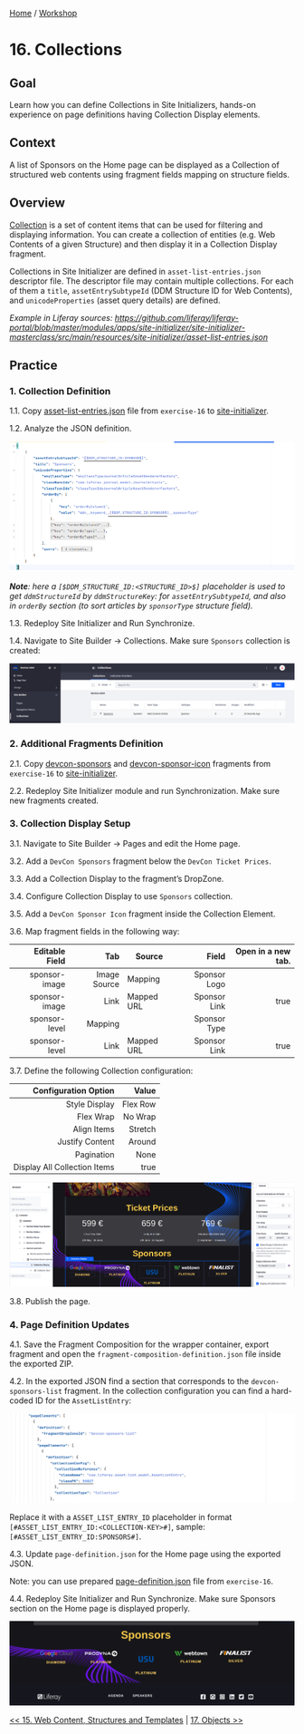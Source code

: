[Home](../../../README.md) / [Workshop](../README.md) 

# 16. Collections

## Goal 

Learn how you can define Collections in Site Initializers, hands-on experience on page definitions having Collection Display elements.

## Context

A list of Sponsors on the Home page can be displayed as a Collection of structured web contents using fragment fields mapping on structure fields.

## Overview

[Collection](https://learn.liferay.com/w/dxp/site-building/displaying-content/collections-and-collection-pages) is a set of content items that can be used for filtering and displaying information. 
You can create a collection of entities (e.g. Web Contents of a given Structure) and then display it in a Collection Display fragment.

Collections in Site Initializer are defined in `asset-list-entries.json` descriptor file. 
The descriptor file may contain multiple collections. 
For each of them a `title`, `assetEntrySubtypeId` (DDM Structure ID for Web Contents), and `unicodeProperties` (asset query details) are defined.

_Example in Liferay sources: https://github.com/liferay/liferay-portal/blob/master/modules/apps/site-initializer/site-initializer-masterclass/src/main/resources/site-initializer/asset-list-entries.json_

## Practice

### 1. Collection Definition

1.1. Copy [asset-list-entries.json](../../../exercises/exercise-16/asset-list-entries.json) file from `exercise-16` to [site-initializer](../../../modules/devcon-site-initializer/src/main/resources/site-initializer).

1.2. Analyze the JSON definition.

![02.png](images/02.png)

_**Note**: here a `[$DDM_STRUCTURE_ID:<STRUCTURE_ID>$]` placeholder is used to get `ddmStructureId` by `ddmStructureKey`: for `assetEntrySubtypeId`, and also in `orderBy` section (to sort articles by `sponsorType` structure field)._

1.3. Redeploy Site Initializer and Run Synchronize.

1.4. Navigate to Site Builder → Collections. Make sure `Sponsors` collection is created:

![03.png](images/03.png)

### 2. Additional Fragments Definition

2.1. Copy [devcon-sponsors](../../../exercises/exercise-16/fragments/group/devcon/devcon-sponsors) and [devcon-sponsor-icon](../../../exercises/exercise-16/fragments/group/devcon/devcon-sponsor-icon) fragments from `exercise-16` to [site-initializer](../../../modules/devcon-site-initializer/src/main/resources/site-initializer).

2.2. Redeploy Site Initializer module and run Synchronization. Make sure new fragments created.

### 3. Collection Display Setup

3.1. Navigate to Site Builder → Pages and edit the Home page.

3.2. Add a `DevCon Sponsors` fragment below the `DevCon Ticket Prices`.

3.3. Add a Collection Display to the fragment’s DropZone.

3.4. Configure Collection Display to use `Sponsors` collection.

3.5. Add a `DevCon Sponsor Icon` fragment inside the Collection Element.

3.6. Map fragment fields in the following way:

| Editable Field |          Tab | Source     |        Field | Open in a new tab. |
|---------------:|-------------:|------------|-------------:|-------------------:|
|  sponsor-image | Image Source | Mapping    | Sponsor Logo |                    |
|  sponsor-image |         Link | Mapped URL | Sponsor Link |               true |
|  sponsor-level |      Mapping |            | Sponsor Type |                    |
|  sponsor-level |         Link | Mapped URL | Sponsor Link |               true |

3.7. Define the following Collection configuration:

|         Configuration Option |    Value |
|-----------------------------:|---------:|
|                Style Display | Flex Row |
|                    Flex Wrap |  No Wrap |
|                  Align Items |  Stretch |
|              Justify Content |   Around |
|                   Pagination |     None |
| Display All Collection Items |     true |

![04.png](images/04.png)

3.8. Publish the page.

### 4. Page Definition Updates

4.1. Save the Fragment Composition for the wrapper container, export fragment and open the `fragment-composition-definition.json` file inside the exported ZIP.

4.2. In the exported JSON find a section that corresponds to the `devcon-sponsors-list` fragment. 
In the collection configuration you can find a hard-coded ID for the `AssetListEntry`:

![05.png](images/05.png)

Replace it with a `ASSET_LIST_ENTRY_ID` placeholder in format `[#ASSET_LIST_ENTRY_ID:<COLLECTION-KEY>#]`, sample: `[#ASSET_LIST_ENTRY_ID:SPONSORS#]`.

4.3. Update `page-definition.json` for the Home page using the exported JSON.

Note: you can use prepared [page-definition.json](../../../exercises/exercise-16/layouts/1_home/page-definition.json) file from `exercise-16`. 

4.4. Redeploy Site Initializer and Run Synchronize. Make sure Sponsors section on the Home page is displayed properly.

![06.png](images/06.png)

[<< 15. Web Content, Structures and Templates](../15-web-content/README.md) | [17. Objects >>](../17-objects/README.md)